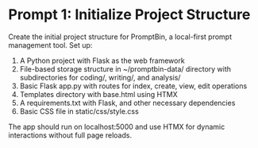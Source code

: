 # Prompt 1: Initialize Project Structure

Create the initial project structure for PromptBin, a local-first prompt management tool. Set up:
1. A Python project with Flask as the web framework
2. File-based storage structure in ~/promptbin-data/ directory with subdirectories for coding/, writing/, and analysis/
3. Basic Flask app.py with routes for index, create, view, edit operations
4. Templates directory with base.html using HTMX
5. A requirements.txt with Flask, and other necessary dependencies
6. Basic CSS file in static/css/style.css

The app should run on localhost:5000 and use HTMX for dynamic interactions without full page reloads.